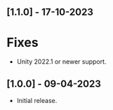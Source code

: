 ## [1.1.0] - 17-10-2023

# Fixes
- Unity 2022.1 or newer support.

## [1.0.0] - 09-04-2023

- Initial release.